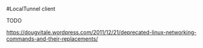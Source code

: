 #LocalTunnel client

TODO

https://dougvitale.wordpress.com/2011/12/21/deprecated-linux-networking-commands-and-their-replacements/
